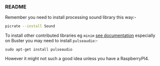 ### README
Remember you need to install processing sound library this way:-

```bash
picrate --install Sound
```

To install other contributed libraries eg `minim` [see documentation][docs]
especially on Buster you may need to install `pulseaudio`:-
```
sudo apt-get install pulseaudio
```
However it might not such a good idea unless you have a RaspberryPI4.

[docs]:https://ruby-processing.github.io/picrate/contributed
